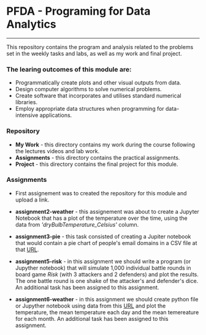 # PFDA - Programing for Data Analytics
***
This repository contains the program and analysis related to the problems set in the weekly tasks and labs, as well as my work and final project. 

### The learing outcomes of this module are:

* Programmatically create plots and other visual outputs from data.
* Design computer algorithms to solve numerical problems.
* Create software that incorporates and utilises standard numerical libraries.
* Employ appropriate data structures when programming for data-intensive applications.

### Repository

* **My Work** - this directory contains my work during the course following the lectures videos and lab work.
* **Assignments** - this directory contains the practical assignments.
* **Project** - this directory contains the final project for this module.

### Assignments

* First assignement was to created the repository for this module and upload a link.

* **assignment2-weather** - this assignement was about to create a Jupyter Notebook that has a plot of the temperature over the time, using the data from _'dryBulbTemperature_Celsius'_ column.

* **assignment3-pie** - this task consisted of creating a Jupiter notebook that would contain a pie chart of people's email domains in a CSV file at that [URL](https://drive.google.com/uc?id=1AWPf-pJodJKeHsARQK_RHiNsE8fjPCVK&export=download).

* **assignment5-risk** - in this assignment we should write a program (or Jupyther notebook) that will simulate 1,000 individual battle rounds in board game _Risk_ (with 3 attackers and 2 defenders) and plot the results. The one battle round is one shake of the attacker's and defender's dice. An additional task has been assigned to this assignment.

* **assignment6-weather** - in this assignment we should create python file or Jupyther notebook using data from this [URL](https://cli.fusio.net/cli/climate_data/webdata/hly4935.csv) and plot the temperature, the mean temperature each day and the mean temereature for each month. An additional task has been assigned to this assignment.